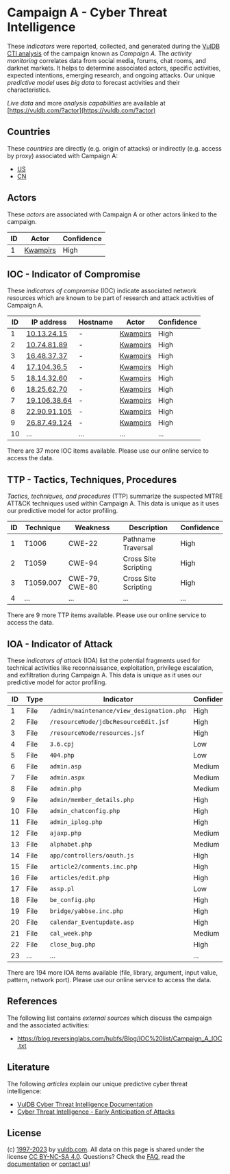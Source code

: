 # Campaign A - Cyber Threat Intelligence

These _indicators_ were reported, collected, and generated during the [VulDB CTI analysis](https://vuldb.com/?kb.cti) of the campaign known as _Campaign A_. The _activity monitoring_ correlates data from social media, forums, chat rooms, and darknet markets. It helps to determine associated actors, specific activities, expected intentions, emerging research, and ongoing attacks. Our unique _predictive model_ uses _big data_ to forecast activities and their characteristics.

_Live data_ and more _analysis capabilities_ are available at [https://vuldb.com/?actor](https://vuldb.com/?actor)

## Countries

These _countries_ are directly (e.g. origin of attacks) or indirectly (e.g. access by proxy) associated with Campaign A:

* [US](https://vuldb.com/?country.us)
* [CN](https://vuldb.com/?country.cn)

## Actors

These _actors_ are associated with Campaign A or other actors linked to the campaign.

ID | Actor | Confidence
-- | ----- | ----------
1 | [Kwampirs](https://vuldb.com/?actor.kwampirs) | High

## IOC - Indicator of Compromise

These _indicators of compromise_ (IOC) indicate associated network resources which are known to be part of research and attack activities of Campaign A.

ID | IP address | Hostname | Actor | Confidence
-- | ---------- | -------- | ----- | ----------
1 | [10.13.24.15](https://vuldb.com/?ip.10.13.24.15) | - | [Kwampirs](https://vuldb.com/?actor.kwampirs) | High
2 | [10.74.81.89](https://vuldb.com/?ip.10.74.81.89) | - | [Kwampirs](https://vuldb.com/?actor.kwampirs) | High
3 | [16.48.37.37](https://vuldb.com/?ip.16.48.37.37) | - | [Kwampirs](https://vuldb.com/?actor.kwampirs) | High
4 | [17.104.36.5](https://vuldb.com/?ip.17.104.36.5) | - | [Kwampirs](https://vuldb.com/?actor.kwampirs) | High
5 | [18.14.32.60](https://vuldb.com/?ip.18.14.32.60) | - | [Kwampirs](https://vuldb.com/?actor.kwampirs) | High
6 | [18.25.62.70](https://vuldb.com/?ip.18.25.62.70) | - | [Kwampirs](https://vuldb.com/?actor.kwampirs) | High
7 | [19.106.38.64](https://vuldb.com/?ip.19.106.38.64) | - | [Kwampirs](https://vuldb.com/?actor.kwampirs) | High
8 | [22.90.91.105](https://vuldb.com/?ip.22.90.91.105) | - | [Kwampirs](https://vuldb.com/?actor.kwampirs) | High
9 | [26.87.49.124](https://vuldb.com/?ip.26.87.49.124) | - | [Kwampirs](https://vuldb.com/?actor.kwampirs) | High
10 | ... | ... | ... | ...

There are 37 more IOC items available. Please use our online service to access the data.

## TTP - Tactics, Techniques, Procedures

_Tactics, techniques, and procedures_ (TTP) summarize the suspected MITRE ATT&CK techniques used within Campaign A. This data is unique as it uses our predictive model for actor profiling.

ID | Technique | Weakness | Description | Confidence
-- | --------- | -------- | ----------- | ----------
1 | T1006 | CWE-22 | Pathname Traversal | High
2 | T1059 | CWE-94 | Cross Site Scripting | High
3 | T1059.007 | CWE-79, CWE-80 | Cross Site Scripting | High
4 | ... | ... | ... | ...

There are 9 more TTP items available. Please use our online service to access the data.

## IOA - Indicator of Attack

These _indicators of attack_ (IOA) list the potential fragments used for technical activities like reconnaissance, exploitation, privilege escalation, and exfiltration during Campaign A. This data is unique as it uses our predictive model for actor profiling.

ID | Type | Indicator | Confidence
-- | ---- | --------- | ----------
1 | File | `/admin/maintenance/view_designation.php` | High
2 | File | `/resourceNode/jdbcResourceEdit.jsf` | High
3 | File | `/resourceNode/resources.jsf` | High
4 | File | `3.6.cpj` | Low
5 | File | `404.php` | Low
6 | File | `admin.asp` | Medium
7 | File | `admin.aspx` | Medium
8 | File | `admin.php` | Medium
9 | File | `admin/member_details.php` | High
10 | File | `admin_chatconfig.php` | High
11 | File | `admin_iplog.php` | High
12 | File | `ajaxp.php` | Medium
13 | File | `alphabet.php` | Medium
14 | File | `app/controllers/oauth.js` | High
15 | File | `article2/comments.inc.php` | High
16 | File | `articles/edit.php` | High
17 | File | `assp.pl` | Low
18 | File | `be_config.php` | High
19 | File | `bridge/yabbse.inc.php` | High
20 | File | `calendar_Eventupdate.asp` | High
21 | File | `cal_week.php` | Medium
22 | File | `close_bug.php` | High
23 | ... | ... | ...

There are 194 more IOA items available (file, library, argument, input value, pattern, network port). Please use our online service to access the data.

## References

The following list contains _external sources_ which discuss the campaign and the associated activities:

* https://blog.reversinglabs.com/hubfs/Blog/IOC%20list/Campaign_A_IOC.txt

## Literature

The following _articles_ explain our unique predictive cyber threat intelligence:

* [VulDB Cyber Threat Intelligence Documentation](https://vuldb.com/?kb.cti)
* [Cyber Threat Intelligence - Early Anticipation of Attacks](https://www.scip.ch/en/?labs.20201022)

## License

(c) [1997-2023](https://vuldb.com/?kb.changelog) by [vuldb.com](https://vuldb.com/?kb.about). All data on this page is shared under the license [CC BY-NC-SA 4.0](https://creativecommons.org/licenses/by-nc-sa/4.0/). Questions? Check the [FAQ](https://vuldb.com/?kb.faq), read the [documentation](https://vuldb.com/?kb) or [contact us](https://vuldb.com/?contact)!
